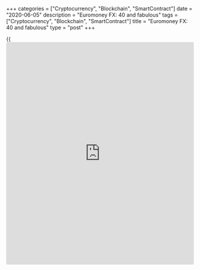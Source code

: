+++
categories = ["Cryptocurrency", "Blockchain", "SmartContract"]
date = "2020-06-05"
description = "Euromoney FX: 40 and fabulous"
tags = ["Cryptocurrency", "Blockchain", "SmartContract"]
title = "Euromoney FX: 40 and fabulous"
type = "post"
+++

{{<iframe id="large-banner" src="https://www.bounty.group/#slide=17.0" width="100%" height="600" scrolling="no" style="border: 0px solid rgb(216, 221, 230); border-radius: 3px;">}}

By **Kevin Rodgers**

  

### 1970s

![FX_1979-340.png][1]It is February 1979. Liverpool’s grave diggers are
on strike and refusing to bury the dead; Trevor Francis, the very first
£1 million footballer, is being sold on the transfer market; the
elections of Margaret Thatcher and Ronald Reagan are still events in the
future (admittedly the near future); and for the very first time the
[Euromoney FX survey][2] is conducted.

It’s hard to imagine what it was like trading FX in 1979. The Bretton
Woods system of currency rates pegged to gold had only collapsed six
years previously. Indeed, the last reference to gold in the definition
of the US dollar remained until 1976. To modern eyes, the global economy
of 1979 seems to be emerging from an almost unrecognizably distant
world.

Free-floating FX was in its infancy.

Still, despite all this, and despite the fact that the dealing floors of
the time would have looked laughably antiquated to us today (clunky
phones, reams of carbon-paper tickets, eye-stinging smoke from pack
after pack of cigarettes), the results of that sepia-tinged survey look
surprisingly modern.

Citi is number one, Chase Manhattan ([JPMorgan nowadays][3]) is number
two, Morgan Guarantee (ditto) is number three and so on.

It’s true that some of the names lower down the table are a mystery – at
least to me. What was European American? Wasn’t Hill Samuel a low-end
chain of jewellers? But overall, if you blur some of the picture, it’s
not startlingly different from one you might have seen in the last three
or four years.

With this surprisingly modern looking survey, the annual Euromoney FX
poll was born. Much loved through the years (and, let’s be honest, also
occasionally much loathed), it is now a successful 40-year-old whose
life story captures the twists and turns of the [history](https://www.fixpro.org/post/chargeless-historical-data-api-backtesting/) of the world’s
biggest financial market.

### 1980s

![FX_1989-340.png][4]Although it was before my time, I have heard it
said that the 1980s were the glory years of FX. For one thing, there
weren’t any pesky computers to take away an honest man’s living – oh,
and liquid lunches were the rule. Nor were there that many limits on
behaviour on the trading floor itself – short of manslaughter that is.

Happy days.

Then there were also big FX trends to be your friends. Spurred on by
Reaganomics, dollar/Deutschmark (the currency pair for ‘real men’ back
then) went from 1.7200 to 3.3000 and all the way back again in the
course of 10 years.

The $/D chart looks like the profile of Mont Blanc, with its peak the
Plaza Accord in 1985, which aimed to weaken the rampant dollar and, in
this aim, succeeded.

Make no mistake, it was the greenback that was the dominant currency
back then. Maybe that explains why North American firms were so
entrenched at the top of the market share table for most of the decade.

It is noticeable that, with the honourable exception of occasional
appearances by Swiss Bank Corporation (SBC) and then Barclays, North
American firms make up at least four and sometimes all of the top five
slots throughout the decade.

The other consistent thing, of course, was that for every single survey
Citibank was number one – a fact that with each passing year must have
made them look untouchable as the foremost FX house.

But things were changing in Europe. For one thing there was
de[regulation](https://www.playgroundfx.com/blog/forex-broker-regulation/): 1986’s Big Bang in the City of London, although focused on
equities, brought large amounts of risk capital into a big European hub.

Then at the end of the decade came the fall of the Berlin Wall and
breakup of the Soviet Union.

### 1990s

![FX_1999-340.png][5]Perhaps because of these changes, 1990 was the
first time two European banks made the top five: Barclays and NatWest.
In 1991, SBC joined them to mark the first time the majority of the top
five had come from outside North America.

The EU’s tentative first step towards the euro – the Exchange Rate
Mechanism, or ERM – was attracting speculative flows from bond players
comforted by the system’s tight banding of national currencies.

It didn’t last, however. In 1992 and again in 1993, the system blew up
spectacularly. FX made front-page headlines. Screaming, waving,
gesticulating 20- and 30-somethings were a nightly vision on the 10
o’clock [news](https://www.letsplayfx.com/blog/forex-news-website/). By now, I was one of them.

The turbulence was reflected in the poll’s make up for the next few
years. Names came and went from the top five in rapid succession,
although Citi hung on tight at number one.

Perhaps the cause of this positional churn was that overall market share
concentration was still pretty low so that small year-on-year
alterations in a bank’s market share had a large effect on its [ranking](https://www.playgroundfx.com/blog/crypto-exchange-ranking/).

All this was to change. At the start of the decade, the top five
accounted for around 20% of surveyed flows. By 1999 this number had
reached 33%.

Why? In part, the change reflects the process of banking industry
consolidation. Regulatory impediments to mergers were removed one after
the other in the US throughout the decade. As a result, banks flowed
together like the molten blobs of killer [robot](https://www.playgroundfx.com/blog/automated-forex-trading-robot/) at the end of ‘Terminator
II’. Manufacturers Hanover into Chemical; Chemical into Chase; and
ultimately Chase into JPMorgan. All this is reflected in the shifting
set of names in the survey.

Then on January 1, 1999, came another sort of consolidation: the
creation of the euro. In one bound, the European FX market – previously
hideously fragmented – was unified into a single, giant bloc.

Last, like a softly ticking time bomb, the FX market’s other great
change agent began its countdown. This was rising computer power, which
enabled the creation of the internet, the construction of electronic
trading venues such as EBS, the extinction of voice spot brokers, which
spurred banks’ first stumbling steps towards automation – all in quick
succession.

### 2000s

![FX_2009-340.png][6]The start of a new millennium heralded an
appropriately monumental event, or at least that’s what some people
thought inside Deutsche Bank. Citibank, after two decades unchallenged
at the top of the Euromoney heap, was kicked out of its castle by the
German firm.

True, this win was a bit of an outlier and Citi were back on top in
2001, but a genuine seismic shift had occurred. The continuing
aftershocks were reflected in the Euromoney surveys in the next few
years.

A vicious three-way fight for top spot was won first by UBS, then by
Deutsche, which then held on to the crown for the rest of the decade.
The market share of the top five rose inexorably: from 38% in 2000 to a
startling 62% by 2009. What’s more, by 2009, the top five places were
dominated by Europeans; only Citi kept the Stars and Stripes flying at
number five.

The chief driver of all this was an escalating arms race in [automated](https://www.fintechee.com/features/automated-forex-trading/)
trading, in which Deutsche, UBS and Barclays excelled in particular. Two
completely coincidental following winds helped them in their path to the
top: the scale benefits brought by the euro and the global financial
crisis of 2007 to 2008 that made many clients wary of US banks.

In fact, the entire structure of the FX market was twisting and creaking
into its very new shape during this period.

Away from the overall market share table, the details of Euromoney’s
surveys reflect this in, for example, the rise of market share
channelled through FX platforms (unheard of at the start of the decade)
and the swelling importance of a client type called ‘high-frequency
trading firms’.

All told, a trading floor time-traveller from 1979, arriving in 2000 and
looking at the FX market would still have been able to recognize (after
he’d been forced to stub out his cigarette) the faint but comfortingly
familiar outlines of the world he had known. By 2009, it would have
seemed a confusing, almost silent alien planet.

### 2010s

![FX_2019-340.png][7]In the most recvent decade in the life of the
survey, some of the trends of the previous 10 years have been unwound
somewhat. American banks, led by Citi and then followed by the enormous
JPMorgan, have re-established themselves as leaders in FX as the credit
impact of 2007 and 2008 fades into [history](https://www.fixpro.org/post/chargeless-historical-data-api-backtesting/).

As a result, some previously dominant European banks have had a rough
ride. Barclays, RBS, even Deutsche have slipped down the [ranking](https://www.playgroundfx.com/blog/crypto-exchange-ranking/)s
(although Deutsche appears to be on the way back).

Market concentration – seemingly destined to grow without ceasing – has
reversed a little as technological knowledge has become more widespread,
and volatility has been squeezed out of the market. In the latest survey
in 2019, the top five banks only account for 40% of market share.

Did I say banks? Let me correct that to [liquidity provider](https://www.fintechee.com/services/liquidity-provider/)s, since one
strong trend in the Euromoney surveys of the 2010s has been the
increasing importance of the specialist e-market making firms such as
XTX, HCTech, Jump and Citadel Securities.

Best not show the flared-trouser-wearing 1979 time-traveller these guys
– the shock might be too great, especially after lunch.

It’s just one more sign, if one were needed, that the FX market is still
evolving rapidly.

What will the future hold? Perhaps in 10 years’ time we’ll be looking at
market shares in cryptocurrencies as a separate category. In 20 or 30
years, we may see the rise of completely [automated](https://www.fintechee.com/features/automated-forex-trading/) firms – just self-
governing AIs; no humans required at all.

Good luck getting them to the awards ceremony.

Or, in 40 years, perhaps the chief controversy will be disputes over
market shares in trading a lunar dollar (or lunar yuan).

If so, I probably won’t be around to see it, but I hope that the
[Euromoney FX survey][2] will be – just as it has been every year since
1979.

 _Source for all charts: Euromoney Data_

 _  
_

   1. /v-65fba740de51a41840724f763a543a21/Media/images/euromoney/magazine/aug-19-1/FX_1979-340.png
   2. www.euromoney.com/article/b1fpt9mg8kc8jq/fx-survey-2019-results-index
   3. www.euromoney.com/article/b1fr4p3pwh94kn/fx-survey-2019-jpmorgan-retains-its-lead-deutsche-bank-is-back-in-business
   4. /v-0e3af4d18b29612937822326a4a72577/Media/images/euromoney/magazine/aug-19-1/FX_1989-340.png
   5. /v-e68358daba894bc14b451333c80bc9da/Media/images/euromoney/magazine/aug-19-1/FX_1999-340.png
   6. /v-8236b9baf03ed46432ffd19981c80596/Media/images/euromoney/magazine/aug-19-1/FX_2009-340.png
   7. /v-f78f1039e11da7e707545fd054649786/Media/images/euromoney/magazine/aug-19-1/FX_2019-340.png